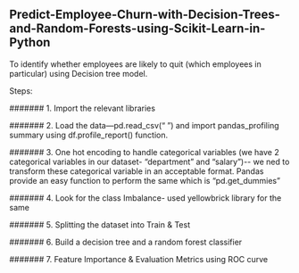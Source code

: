 ## Predict-Employee-Churn-with-Decision-Trees-and-Random-Forests-using-Scikit-Learn-in-Python

To identify whether employees are likely to quit (which employees in particular) using Decision tree model.

Steps:

####### 1. Import the relevant libraries

####### 2. Load the data—pd.read_csv(“ ”) and import pandas_profiling summary using df.profile_report() function.

####### 3. One hot encoding to handle categorical variables (we have 2 categorical variables in our dataset- “department” and “salary”)-- we ned to transform these categorical variable in an acceptable format. Pandas provide an easy function to perform the same which is “pd.get_dummies” 

####### 4. Look for the class Imbalance- used yellowbrick library for the same

####### 5. Splitting the dataset into Train & Test

####### 6. Build a decision tree and a random forest classifier

####### 7. Feature Importance & Evaluation Metrics using ROC curve

